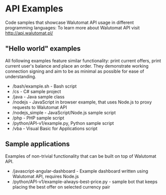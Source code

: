 API Examples
============

Code samples that showcase Walutomat API usage in different programming languages:
To learn more about Walutomat API visit http://api.walutomat.pl/


"Hello world" examples
--------------

All following examples feature similar functionality: print current offers, print current user's balance and place an order.
They demonstrate working connection signing and aim to be as minimal as possible for ease of understanding.

- /bash/example.sh - Bash script
- /cs - C# sample project
- /java - Java sample class
- /nodejs - JavaScript in browser example, that uses Node.js to proxy requests to Walutomat API
- /nodejs_simple - JavaScript/Node.js sample script
- /php - PHP sample script
- /python/API-v1/example.py, Python sample script
- /vba - Visual Basic for Applications script

Sample applications
-------------------

Examples of non-trivial functionality that can be built on top of Walutomat API.

- /javascript-angular-dashboard - Example dashboard written using Walutomat API, requires Node.js 
- /python/API-v1/example-always-best-price.py - sample bot that keeps placing the best offer on selected currency pair

